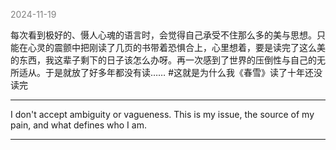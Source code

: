 
<span style="color: gray;">2024-11-19</span>

每次看到极好的、慑人心魂的语言时，会觉得自己承受不住那么多的美与思想。只能在心灵的震颤中把刚读了几页的书带着恐惧合上，心里想着，要是读完了这么美的东西，我这辈子剩下的日子该怎么办呀。再一次感到了世界的压倒性与自己的无所适从。于是就放了好多年都没有读……  #这就是为什么我《春雪》读了十年还没读完

---
I don't accept ambiguity or vagueness. This is my issue, the source of my pain, and what defines who I am.

---

